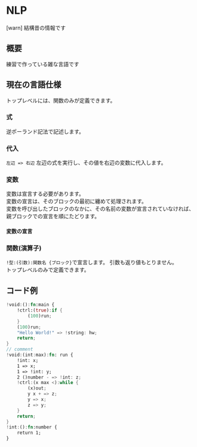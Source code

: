 # NLP

[warn] 結構昔の情報です

## 概要
練習で作っている雑な言語です

## 現在の言語仕様

トップレベルには、関数のみが定義できます。  

### 式
逆ポーランド記法で記述します。

### 代入
`左辺 => 右辺`
左辺の式を実行し、その値を右辺の変数に代入します。

### 変数
変数は宣言する必要があります。  
変数の宣言は、そのブロックの最初に纏めて処理されます。  
変数を呼び出したブロックのなかに、その名前の変数が宣言されていなければ、親ブロックでの宣言を順にたどります。  

#### 変数の宣言


### 関数(演算子)
`!型:(引数):関数名 {ブロック}`で宣言します。
引数も返り値もとりません。  
トップレベルのみで定義できます。  

## コード例
```rust
!void:():fn:main {
    !ctrl:(true):if {
        (100)run;
    }
    (100)run;
    "Hello World!" => !string: hw;
    return;
}
// comment
!void:(int:max):fn: run {
    !int: x;
    1 => x;
    1 => !int: y;
    2 ()number - => !int: z;
    !ctrl:(x max <):while {
        (x)out;
        y x + => z;
        y => x;
        z => y;
    }
    return;
}
!int:():fn:number {
    return 1;
}
```